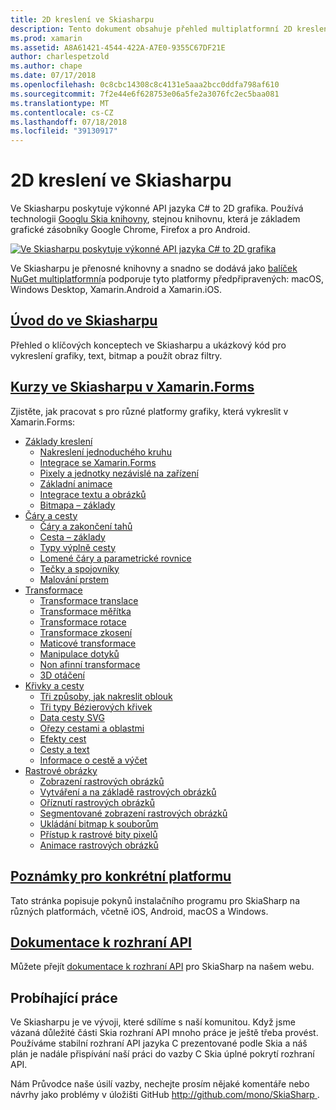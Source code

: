 ```yaml
---
title: 2D kreslení ve Skiasharpu
description: Tento dokument obsahuje přehled multiplatformní 2D kreslení ve Skiasharpu. Odkazuje na různé pokyny, které popisují ve Skiasharpu a jeho různá rozhraní API.
ms.prod: xamarin
ms.assetid: A8A61421-4544-422A-A7E0-9355C67DF21E
author: charlespetzold
ms.author: chape
ms.date: 07/17/2018
ms.openlocfilehash: 0c8cbc14308c8c4131e5aaa2bcc0ddfa798af610
ms.sourcegitcommit: 7f2e44e6f628753e06a5fe2a3076fc2ec5baa081
ms.translationtype: MT
ms.contentlocale: cs-CZ
ms.lasthandoff: 07/18/2018
ms.locfileid: "39130917"
---
```

# <a name="2d-drawing-with-skiasharp"></a>2D kreslení ve Skiasharpu

Ve Skiasharpu poskytuje výkonné API jazyka C# to 2D grafika. Používá technologii [Googlu Skia knihovny](http://skia.org), stejnou knihovnu, která je základem grafické zásobníky Google Chrome, Firefox a pro Android.

[![](images/ide-sml.png "Ve Skiasharpu poskytuje výkonné API jazyka C# to 2D grafika")](images/ide.png#lightbox)

Ve Skiasharpu je přenosné knihovny a snadno se dodává jako [balíček NuGet multiplatformní](https://www.nuget.org/packages/SkiaSharp)a podporuje tyto platformy předpřipravených: macOS, Windows Desktop, Xamarin.Android a Xamarin.iOS.

## <a name="introduction-to-skiasharpgraphics-gamesskiasharpintroductionmd"></a>[Úvod do ve Skiasharpu](~/graphics-games/skiasharp/introduction.md)

Přehled o klíčových konceptech ve Skiasharpu a ukázkový kód pro vykreslení grafiky, text, bitmap a použít obraz filtry.

## <a name="skiasharp-tutorials-for-xamarinformsxamarin-formsuser-interfacegraphicsskiasharpindexmd"></a>[Kurzy ve Skiasharpu v Xamarin.Forms](~/xamarin-forms/user-interface/graphics/skiasharp/index.md)

Zjistěte, jak pracovat s pro různé platformy grafiky, která vykreslit v Xamarin.Forms:

- [Základy kreslení](~/xamarin-forms/user-interface/graphics/skiasharp/basics/index.md)
  * [Nakreslení jednoduchého kruhu](~/xamarin-forms/user-interface/graphics/skiasharp/basics/circle.md)
  * [Integrace se Xamarin.Forms](~/xamarin-forms/user-interface/graphics/skiasharp/basics/integration.md)
  * [Pixely a jednotky nezávislé na zařízení](~/xamarin-forms/user-interface/graphics/skiasharp/basics/pixels.md)
  * [Základní animace](~/xamarin-forms/user-interface/graphics/skiasharp/basics/animation.md)
  * [Integrace textu a obrázků](~/xamarin-forms/user-interface/graphics/skiasharp/basics/text.md)
  * [Bitmapa – základy](~/xamarin-forms/user-interface/graphics/skiasharp/basics/bitmaps.md)
- [Čáry a cesty](~/xamarin-forms/user-interface/graphics/skiasharp/paths/index.md)
  * [Čáry a zakončení tahů](~/xamarin-forms/user-interface/graphics/skiasharp/paths/lines.md)
  * [Cesta – základy](~/xamarin-forms/user-interface/graphics/skiasharp/paths/paths.md)
  * [Typy výplně cesty](~/xamarin-forms/user-interface/graphics/skiasharp/paths/fill-types.md)
  * [Lomené čáry a parametrické rovnice](~/xamarin-forms/user-interface/graphics/skiasharp/paths/polylines.md)
  * [Tečky a spojovníky](~/xamarin-forms/user-interface/graphics/skiasharp/paths/dots.md)
  * [Malování prstem](~/xamarin-forms/user-interface/graphics/skiasharp/paths/finger-paint.md)
- [Transformace](~/xamarin-forms/user-interface/graphics/skiasharp/transforms/index.md)
  * [Transformace translace](~/xamarin-forms/user-interface/graphics/skiasharp/transforms/translate.md)
  * [Transformace měřítka](~/xamarin-forms/user-interface/graphics/skiasharp/transforms/scale.md)
  * [Transformace rotace](~/xamarin-forms/user-interface/graphics/skiasharp/transforms/rotate.md)
  * [Transformace zkosení](~/xamarin-forms/user-interface/graphics/skiasharp/transforms/skew.md)
  * [Maticové transformace](~/xamarin-forms/user-interface/graphics/skiasharp/transforms/matrix.md)
  * [Manipulace dotyků](~/xamarin-forms/user-interface/graphics/skiasharp/transforms/touch.md)
  * [Non afinní transformace](~/xamarin-forms/user-interface/graphics/skiasharp/transforms/non-affine.md)
  * [3D otáčení](~/xamarin-forms/user-interface/graphics/skiasharp/transforms/3d-rotation.md)
- [Křivky a cesty](~/xamarin-forms/user-interface/graphics/skiasharp/curves/index.md)
  * [Tři způsoby, jak nakreslit oblouk](~/xamarin-forms/user-interface/graphics/skiasharp/curves/arcs.md)
  * [Tři typy Bézierových křivek](~/xamarin-forms/user-interface/graphics/skiasharp/curves/beziers.md)
  * [Data cesty SVG](~/xamarin-forms/user-interface/graphics/skiasharp/curves/path-data.md)
  * [Ořezy cestami a oblastmi](~/xamarin-forms/user-interface/graphics/skiasharp/curves/clipping.md)
  * [Efekty cest](~/xamarin-forms/user-interface/graphics/skiasharp/curves/effects.md)
  * [Cesty a text](~/xamarin-forms/user-interface/graphics/skiasharp/curves/text-paths.md)
  * [Informace o cestě a výčet](~/xamarin-forms/user-interface/graphics/skiasharp/curves/information.md)
- [Rastrové obrázky](~/xamarin-forms/user-interface/graphics/skiasharp/bitmaps/index.md)
  * [Zobrazení rastrových obrázků](~/xamarin-forms/user-interface/graphics/skiasharp/bitmaps/displaying.md)
  * [Vytváření a na základě rastrových obrázků](~/xamarin-forms/user-interface/graphics/skiasharp/bitmaps/drawing.md)
  * [Oříznutí rastrových obrázků](~/xamarin-forms/user-interface/graphics/skiasharp/bitmaps/cropping.md)
  * [Segmentované zobrazení rastrových obrázků](~/xamarin-forms/user-interface/graphics/skiasharp/bitmaps/segmented.md)
  * [Ukládání bitmap k souborům](~/xamarin-forms/user-interface/graphics/skiasharp/bitmaps/saving.md)
  * [Přístup k rastrové bity pixelů](~/xamarin-forms/user-interface/graphics/skiasharp/bitmaps/pixel-bits.md)
  * [Animace rastrových obrázků](~/xamarin-forms/user-interface/graphics/skiasharp/bitmaps/animating.md)

## <a name="platform-specific-notesgraphics-gamesskiasharpplatformmd"></a>[Poznámky pro konkrétní platformu](~/graphics-games/skiasharp/platform.md)

Tato stránka popisuje pokynů instalačního programu pro SkiaSharp na různých platformách, včetně iOS, Android, macOS a Windows.

## <a name="api-documentationhttpsdeveloperxamarincomapinamespaceskiasharp"></a>[Dokumentace k rozhraní API](https://developer.xamarin.com/api/namespace/SkiaSharp/)

Můžete přejít [dokumentace k rozhraní API](https://developer.xamarin.com/api/namespace/SkiaSharp/) pro SkiaSharp na našem webu.

## <a name="work-in-progress"></a>Probíhající práce

Ve Skiasharpu je ve vývoji, které sdílíme s naší komunitou. Když jsme vázaná důležité části Skia rozhraní API mnoho práce je ještě třeba provést. Používáme stabilní rozhraní API jazyka C prezentované podle Skia a náš plán je nadále přispívání naší práci do vazby C Skia úplné pokrytí rozhraní API.

Nám Průvodce naše úsilí vazby, nechejte prosím nějaké komentáře nebo návrhy jako problémy v úložišti GitHub [ http://github.com/mono/SkiaSharp ](http://github.com/mono/SkiaSharp).
